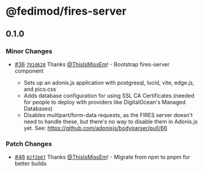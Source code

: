 # @fedimod/fires-server

## 0.1.0

### Minor Changes

- [#36](https://github.com/FediMod/fires/pull/36) [`791d620`](https://github.com/FediMod/fires/commit/791d6206fb6a8bfa1e79c02952a3e5b71d36c636) Thanks [@ThisIsMissEm](https://github.com/ThisIsMissEm)! - Bootstrap fires-server component

  - Sets up an adonis.js application with postgresql, lucid, vite, edge.js, and pico.css
  - Adds database configuration for using SSL CA Certificates (needed for people to deploy with providers like DigitalOcean's Managed Databases)
  - Disables multipart/form-data requests, as the FIRES server doesn't need to handle these, but there's no way to disable them in Adonis.js yet. See: https://github.com/adonisjs/bodyparser/pull/66

### Patch Changes

- [#46](https://github.com/FediMod/fires/pull/46) [`02f2b07`](https://github.com/FediMod/fires/commit/02f2b07da20a218ee4bf3dd396547b21135617ea) Thanks [@ThisIsMissEm](https://github.com/ThisIsMissEm)! - Migrate from npm to pnpm for better builds
